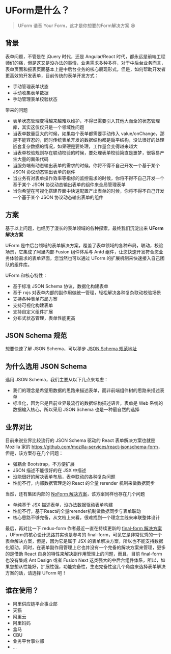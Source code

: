 # UForm是什么？

> UForm 谐音 Your Form，这才是你想要的Form解决方案 😆

## 背景

表单问题，不管是在 jQuery 时代，还是 Angular/React 时代，都永远是前端工程师们的痛，但是这又是没办法的事情，业务需求多种多样，对于中后台业务而言，表单页面和报表页面基本上是中后台业务的核心展现形式，但是，如何帮助开发者更高效的开发表单，目前传统的表单开发方式：

- 手动管理表单状态
- 手动收集表单数据
- 手动管理表单校验状态

带来的问题

- 表单状态管理变得越来越难以维护，不得已需要引入其他大而全的状态管理库，其实这仅仅只是一个领域性问题
- 当表单数量巨大的时候，如果每个表单都需要手动传入 value/onChange，那是不能容忍的，同时传统表单开发的数据结构都是扁平结构，没法很好的处理嵌套复杂数据的情况，如果硬是要处理，工作量会变得越来越大
- 当表单校验规则存在联动校验的时候，要处理表单校验简直是噩梦，很容易产生大量的面条代码
- 当服务端有动态输出表单的需求的时候，你将不得不自己开发一个基于某个 JSON 协议动态输出表单的组件
- 当业务有对表单操作效率等指标的监控需求的时候，你将不得不自己开发一个基于某个 JSON 协议动态输出表单的组件来全局管理表单
- 当你希望在可视化搭建界面中快速配置产出表单的时候，你将不得不自己开发一个基于某个 JSON 协议动态输出表单的组件



## 方案

基于以上问题，也经历了漫长的表单领域的各种探索，最终我们沉淀出来 **UForm 解决方案**

UForm 是中后台领域的表单解决方案，覆盖了表单领域的各种布局，联动，校验场景，它集成了阿里内部 Fusion 组件体系与 Antd 组件，让您快速开发符合您业务体验需求的表单界面，您当然也可以通过 UForm 的扩展机制来快速接入自己团队的组件库。

UForm 和核心特性：

- 基于标准 JSON Schema 协议，数据化构建表单
- 基于 rxjs 对表单内部的副作用做统一管理，轻松解决各种复杂联动校验场景
- 支持各种表单布局方案
- 支持可视化构建表单
- 支持自定义组件扩展
- 分布式状态管理，表单性能更高



## JSON Schema 规范

想要快速了解 JSON Schema，可以移步 [JSON Schema 规范地址](https://json-schema.org/)



## 为什么选用 JSON Schema

选用 JSON Schema，我们主要从以下几点来考虑：

- 我们的理念是希望用数据的思路来描述表单，而非前端组件树的思路来描述表单
- 标准化，因为它是目前业界最流行的数据结构描述语言，表单是 Web 系统的数据输入核心，所以采用 JSON Schema 也是一种最自然的选择



## 业界对比

目前来说业界比较流行的 JSON Schema 驱动的 React 表单解决方案也就是 Mozilla 家的 <https://github.com/mozilla-services/react-jsonschema-form>，但是，该方案存在几个问题：

- 强耦合 Bootstrap，不方便扩展
- JSON 描述不能很好的在 JSX 中描述
- 没能很好的解决表单布局，表单联动的各种复杂问题
- 性能不行，内部数据管理走的 React 的全量 rerender 机制来做数据同步

当然，还有集团内部的 [NoForm 解决方案](https://alibaba.github.io/nopage)，该方案同样也存在几个问题

- 单纯基于 JSX 描述表单，没办法数据驱动表单构建
- 性能不行，基于React的全量rerender机制做数据同步与表单联动
- 核心思路不够完备，从文档上来看，很难找到一个理念主线来串联整体设计

最后，再对比一下 redux-form 作者最近一直在持续更新的 [final-form 解决方案](https://github.com/final-form/final-form) ，UForm的核心设计思路其实也是参考的 final-form，可见它是非常优秀的一个表单解决方案，但是，因为它是属于 JSX 的表单解决方案，所以也不能支持数据化驱动，同时，在表单副作用管理上它也并没有一个完备的解决方案来管理，更多的是借助 React 自身的特性来解决副作用管理上的问题，而且，目前 final-form 也没有集成 Ant Design 或者 Fusion Next 这类强大的中后台组件体系，所以，如果您想从性能好，扩展性强，功能完备性，生态完备性这几个角度来选择表单解决方案的话，请选择 UForm 吧！

## 谁在使用？

- 阿里供应链平台事业部
- 天猫
- 阿里云
- 阿里妈妈
- 盒马
- CBU
- 业务平台事业部
- ...
